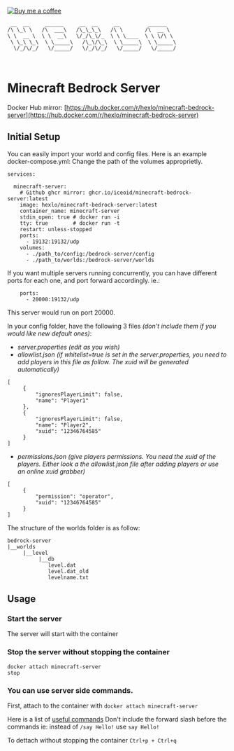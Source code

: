 [![Buy me a coffee](https://github.com/hexlo/terraria-server-docker/raw/gh-pages/assets/yellow-button-256w.png)](https://www.buymeacoffee.com/hexlo)  

```                
 __  __     ______     __  __     __         ______    
/\ \_\ \   /\  ___\   /\_\_\_\   /\ \       /\  __ \   
\ \  __ \  \ \  __\   \/_/\_\/_  \ \ \____  \ \ \/\ \  
 \ \_\ \_\  \ \_____\   /\_\/\_\  \ \_____\  \ \_____\ 
  \/_/\/_/   \/_____/   \/_/\/_/   \/_____/   \/_____/ 
                                                       
                   
```
# Minecraft Bedrock Server
Docker Hub mirror: [https://hub.docker.com/r/hexlo/minecraft-bedrock-server](https://hub.docker.com/r/hexlo/minecraft-bedrock-server)

## Initial Setup

You can easily import your world and config files. Here is an example docker-compose.yml:
Change the path of the volumes approprietly.
```
services:

  minecraft-server:
    # Github ghcr mirror: ghcr.io/iceoid/minecraft-bedrock-server:latest
    image: hexlo/minecraft-bedrock-server:latest
    container_name: minecraft-server
    stdin_open: true # docker run -i
    tty: true        # docker run -t
    restart: unless-stopped
    ports:
      - 19132:19132/udp
    volumes:
      - ./path_to/config:/bedrock-server/config
      - ./path_to/worlds:/bedrock-server/worlds
```

If you want multiple servers running concurrently, you can have different ports for each one, and port forward accordingly. ie.:
```
    ports:
      - 20000:19132/udp
```
This server would run on port 20000.

In your config folder, have the following 3 files _(don't include them if you would like new default ones)_:
- *server.properties* _(edit as you wish)_
- *allowlist.json* _(if whitelist=true is set in the server.properties, you need to add players in this file as follow. The xuid will be generated automatically)_
```
[
     {
         "ignoresPlayerLimit": false,
         "name": "Player1"
     },
     {
         "ignoresPlayerLimit": false,
         "name": "Player2",
         "xuid": "12346764585"
     }
]
```
- *permissions.json* _(give players permissions. You need the xuid of the players. Either look a the allowlist.json file after adding players or use an online xuid grabber)_
```
[
     {
         "permission": "operator",
         "xuid": "12346764585"
     }
]
```
The structure of the worlds folder is as follow:
```
bedrock-server
|__worlds
     |__level
          |__db
             level.dat
             level.dat_old
             levelname.txt
```

## Usage

### Start the server
The server will start with the container

### Stop the server without stopping the container
`docker attach minecraft-server`\
`stop`

### You can use server side commands. 

First, attach to the container with
`docker attach minecraft-server`

Here is a list of [useful commands](https://minecraftbedrock-archive.fandom.com/wiki/Commands/List_of_Commands)
Don't include the forward slash before the commands ie: instead of `/say Hello!` use `say Hello!`

To dettach without stopping the container
`Ctrl+p + Ctrl+q`
